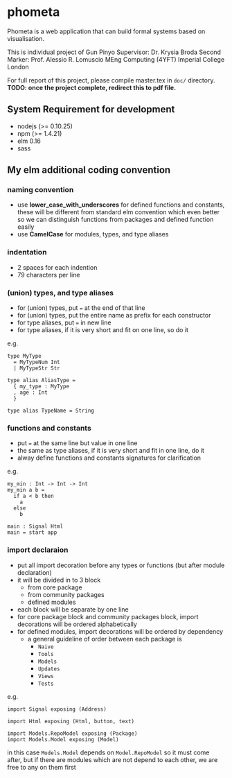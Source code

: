 # phometa
Phometa is a web application
that can build formal systems based on visualisation.

This is individual project of Gun Pinyo
Supervisor: Dr. Krysia Broda
Second Marker: Prof. Alessio R. Lomuscio
MEng Computing (4YFT)
Imperial College London

For full report of this project, please compile master.tex in `doc/` directory.
**TODO: once the project complete, redirect this to pdf file.**

## System Requirement for development
- nodejs (>= 0.10.25)
- npm (>= 1.4.21)
- elm 0.16
- sass

## My elm additional coding convention

### naming convention
- use **lower_case_with_underscores** for defined functions and constants,
  these will be different from standard elm convention which even better
  so we can distinguish functions from packages and defined function easily
- use **CamelCase** for modules, types, and type aliases

### indentation
- 2 spaces for each indention
- 79 characters per line

### (union) types, and type aliases
- for (union) types, put `=` at the end of that line
- for (union) types, put the entire name as prefix for each constructor
- for type aliases, put `=` in new line
- for type aliases, if it is very short and fit on one line, so do it

e.g.

```
type MyType
  = MyTypeNum Int
  | MyTypeStr Str

type alias AliasType =
  { my_type : MyType
  , age : Int
  }

type alias TypeName = String
```

### functions and constants
- put `=` at the same line but value in one line
- the same as type aliases, if it is very short and fit in one line, do it
- alway define functions and constants signatures for clarification

e.g.

```
my_min : Int -> Int -> Int
my_min a b =
  if a < b then
    a
  else
    b

main : Signal Html
main = start app
```

### import declaraion
- put all import decoration before any types or functions
    (but after module declaration)
- it will be divided in to 3 block
  - from core package
  - from community packages
  - defined modules
- each block will be separate by one line
- for core package block and community packages block,
    import decorations will be ordered alphabetically
- for defined modules, import decorations will be ordered by dependency
  - a general guideline of order between each package is
    - `Naive`
    - `Tools`
    - `Models`
    - `Updates`
    - `Views`
    - `Tests`

e.g.

```
import Signal exposing (Address)

import Html exposing (Html, button, text)

import Models.RepoModel exposing (Package)
import Models.Model exposing (Model)
```

in this case `Models.Model` depends on `Model.RepoModel` so it must come after,
but if there are modules which are not depend to each other, we are free to
any on them first
